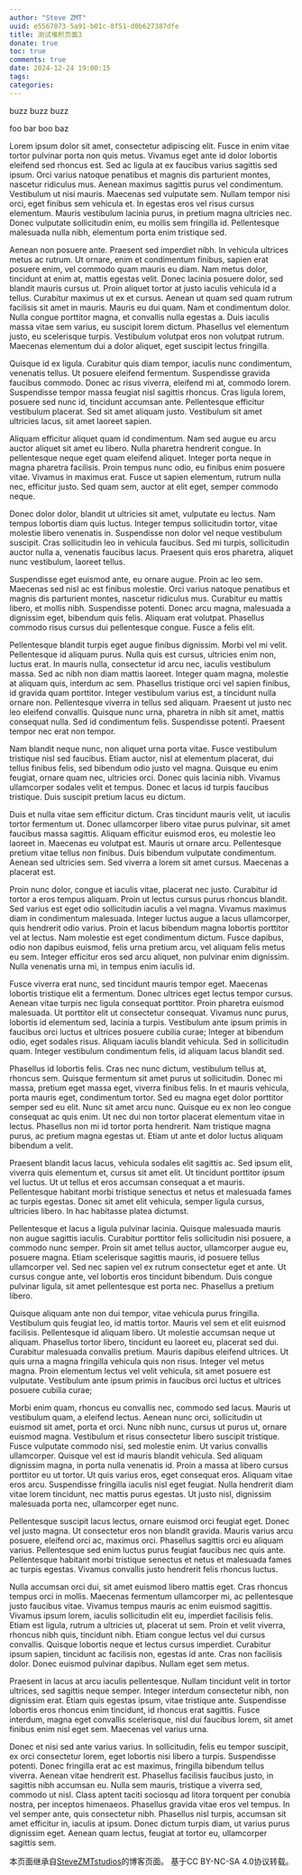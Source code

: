 ```yaml
---
author: "Steve ZMT"
uuid: e5567873-5a91-b01c-8f51-d0b627387dfe
title: 测试堆积页面3
donate: true
toc: true
comments: true
date: 2024-12-24 19:00:15
tags:
categories:
---
```


buzz buzz buzz
<!-- write excerpt here -->

<!--more-->

foo 
bar
boo
baz

Lorem ipsum dolor sit amet, consectetur adipiscing elit. Fusce in enim vitae tortor pulvinar porta non quis metus. Vivamus eget ante id dolor lobortis eleifend sed rhoncus est. Sed ac ligula at ex faucibus varius sagittis sed ipsum. Orci varius natoque penatibus et magnis dis parturient montes, nascetur ridiculus mus. Aenean maximus sagittis purus vel condimentum. Vestibulum ut nisi mauris. Maecenas sed vulputate sem. Nullam tempor nisi orci, eget finibus sem vehicula et. In egestas eros vel risus cursus elementum. Mauris vestibulum lacinia purus, in pretium magna ultricies nec. Donec vulputate sollicitudin enim, eu mollis sem fringilla id. Pellentesque malesuada nulla nibh, elementum porta enim tristique sed.

Aenean non posuere ante. Praesent sed imperdiet nibh. In vehicula ultrices metus ac rutrum. Ut ornare, enim et condimentum finibus, sapien erat posuere enim, vel commodo quam mauris eu diam. Nam metus dolor, tincidunt at enim at, mattis egestas velit. Donec lacinia posuere dolor, sed blandit mauris cursus ut. Proin aliquet tortor at justo iaculis vehicula id a tellus. Curabitur maximus ut ex et cursus. Aenean ut quam sed quam rutrum facilisis sit amet in mauris. Mauris eu dui quam. Nam et condimentum dolor. Nulla congue porttitor magna, et convallis nulla egestas a. Duis iaculis massa vitae sem varius, eu suscipit lorem dictum. Phasellus vel elementum justo, eu scelerisque turpis. Vestibulum volutpat eros non volutpat rutrum. Maecenas elementum dui a dolor aliquet, eget suscipit lectus fringilla.

Quisque id ex ligula. Curabitur quis diam tempor, iaculis nunc condimentum, venenatis tellus. Ut posuere eleifend fermentum. Suspendisse gravida faucibus commodo. Donec ac risus viverra, eleifend mi at, commodo lorem. Suspendisse tempor massa feugiat nisl sagittis rhoncus. Cras ligula lorem, posuere sed nunc id, tincidunt accumsan ante. Pellentesque efficitur vestibulum placerat. Sed sit amet aliquam justo. Vestibulum sit amet ultricies lacus, sit amet laoreet sapien.

Aliquam efficitur aliquet quam id condimentum. Nam sed augue eu arcu auctor aliquet sit amet eu libero. Nulla pharetra hendrerit congue. In pellentesque neque eget quam eleifend aliquet. Integer porta neque in magna pharetra facilisis. Proin tempus nunc odio, eu finibus enim posuere vitae. Vivamus in maximus erat. Fusce ut sapien elementum, rutrum nulla nec, efficitur justo. Sed quam sem, auctor at elit eget, semper commodo neque.

Donec dolor dolor, blandit ut ultricies sit amet, vulputate eu lectus. Nam tempus lobortis diam quis luctus. Integer tempus sollicitudin tortor, vitae molestie libero venenatis in. Suspendisse non dolor vel neque vestibulum suscipit. Cras sollicitudin leo in vehicula faucibus. Sed mi turpis, sollicitudin auctor nulla a, venenatis faucibus lacus. Praesent quis eros pharetra, aliquet nunc vestibulum, laoreet tellus.

Suspendisse eget euismod ante, eu ornare augue. Proin ac leo sem. Maecenas sed nisl ac est finibus molestie. Orci varius natoque penatibus et magnis dis parturient montes, nascetur ridiculus mus. Curabitur eu mattis libero, et mollis nibh. Suspendisse potenti. Donec arcu magna, malesuada a dignissim eget, bibendum quis felis. Aliquam erat volutpat. Phasellus commodo risus cursus dui pellentesque congue. Fusce a felis elit.

Pellentesque blandit turpis eget augue finibus dignissim. Morbi vel mi velit. Pellentesque id aliquam purus. Nulla quis est cursus, ultricies enim non, luctus erat. In mauris nulla, consectetur id arcu nec, iaculis vestibulum massa. Sed ac nibh non diam mattis laoreet. Integer quam magna, molestie at aliquam quis, interdum ac sem. Phasellus tristique orci vel sapien finibus, id gravida quam porttitor. Integer vestibulum varius est, a tincidunt nulla ornare non. Pellentesque viverra in tellus sed aliquam. Praesent ut justo nec leo eleifend convallis. Quisque nunc urna, pharetra in nibh sit amet, mattis consequat nulla. Sed id condimentum felis. Suspendisse potenti. Praesent tempor nec erat non tempor.

Nam blandit neque nunc, non aliquet urna porta vitae. Fusce vestibulum tristique nisl sed faucibus. Etiam auctor, nisl at elementum placerat, dui tellus finibus felis, sed bibendum odio justo vel magna. Quisque eu enim feugiat, ornare quam nec, ultricies orci. Donec quis lacinia nibh. Vivamus ullamcorper sodales velit et tempus. Donec et lacus id turpis faucibus tristique. Duis suscipit pretium lacus eu dictum.

Duis et nulla vitae sem efficitur dictum. Cras tincidunt mauris velit, ut iaculis tortor fermentum ut. Donec ullamcorper libero vitae purus pulvinar, sit amet faucibus massa sagittis. Aliquam efficitur euismod eros, eu molestie leo laoreet in. Maecenas eu volutpat est. Mauris ut ornare arcu. Pellentesque pretium vitae tellus non finibus. Duis bibendum vulputate condimentum. Aenean sed ultricies sem. Sed viverra a lorem sit amet cursus. Maecenas a placerat est.

Proin nunc dolor, congue et iaculis vitae, placerat nec justo. Curabitur id tortor a eros tempus aliquam. Proin ut lectus cursus purus rhoncus blandit. Sed varius est eget odio sollicitudin iaculis a vel magna. Vivamus maximus diam in condimentum malesuada. Integer luctus augue a lacus ullamcorper, quis hendrerit odio varius. Proin et lacus bibendum magna lobortis porttitor vel at lectus. Nam molestie est eget condimentum dictum. Fusce dapibus, odio non dapibus euismod, felis urna pretium arcu, vel aliquam felis metus eu sem. Integer efficitur eros sed arcu aliquet, non pulvinar enim dignissim. Nulla venenatis urna mi, in tempus enim iaculis id.

Fusce viverra erat nunc, sed tincidunt mauris tempor eget. Maecenas lobortis tristique elit a fermentum. Donec ultrices eget lectus tempor cursus. Aenean vitae turpis nec ligula consequat porttitor. Proin pharetra euismod malesuada. Ut porttitor elit ut consectetur consequat. Vivamus nunc purus, lobortis id elementum sed, lacinia a turpis. Vestibulum ante ipsum primis in faucibus orci luctus et ultrices posuere cubilia curae; Integer at bibendum odio, eget sodales risus. Aliquam iaculis blandit vehicula. Sed in sollicitudin quam. Integer vestibulum condimentum felis, id aliquam lacus blandit sed.

Phasellus id lobortis felis. Cras nec nunc dictum, vestibulum tellus at, rhoncus sem. Quisque fermentum sit amet purus ut sollicitudin. Donec mi massa, pretium eget massa eget, viverra finibus felis. In et mauris vehicula, porta mauris eget, condimentum tortor. Sed eu magna eget dolor porttitor semper sed eu elit. Nunc sit amet arcu nunc. Quisque eu ex non leo congue consequat ac quis enim. Ut nec dui non tortor placerat elementum vitae in lectus. Phasellus non mi id tortor porta hendrerit. Nam tristique magna purus, ac pretium magna egestas ut. Etiam ut ante et dolor luctus aliquam bibendum a velit.

Praesent blandit lacus lacus, vehicula sodales elit sagittis ac. Sed ipsum elit, viverra quis elementum et, cursus sit amet elit. Ut tincidunt porttitor ipsum vel luctus. Ut ut tellus et eros accumsan consequat a et mauris. Pellentesque habitant morbi tristique senectus et netus et malesuada fames ac turpis egestas. Donec sit amet elit vehicula, semper ligula cursus, ultricies libero. In hac habitasse platea dictumst.

Pellentesque et lacus a ligula pulvinar lacinia. Quisque malesuada mauris non augue sagittis iaculis. Curabitur porttitor felis sollicitudin nisi posuere, a commodo nunc semper. Proin sit amet tellus auctor, ullamcorper augue eu, posuere magna. Etiam scelerisque sagittis mauris, id posuere tellus ullamcorper vel. Sed nec sapien vel ex rutrum consectetur eget et ante. Ut cursus congue ante, vel lobortis eros tincidunt bibendum. Duis congue pulvinar ligula, sit amet pellentesque est porta nec. Phasellus a pretium libero.

Quisque aliquam ante non dui tempor, vitae vehicula purus fringilla. Vestibulum quis feugiat leo, id mattis tortor. Mauris vel sem et elit euismod facilisis. Pellentesque id aliquam libero. Ut molestie accumsan neque ut aliquam. Phasellus tortor libero, tincidunt eu laoreet eu, placerat sed dui. Curabitur malesuada convallis pretium. Mauris dapibus eleifend ultrices. Ut quis urna a magna fringilla vehicula quis non risus. Integer vel metus magna. Proin elementum lectus vel velit vehicula, sit amet posuere est vulputate. Vestibulum ante ipsum primis in faucibus orci luctus et ultrices posuere cubilia curae;

Morbi enim quam, rhoncus eu convallis nec, commodo sed lacus. Mauris ut vestibulum quam, a eleifend lectus. Aenean nunc orci, sollicitudin ut euismod sit amet, porta et orci. Nunc nibh nunc, cursus ut purus ut, ornare euismod magna. Vestibulum et risus consectetur libero suscipit tristique. Fusce vulputate commodo nisi, sed molestie enim. Ut varius convallis ullamcorper. Quisque vel est id mauris blandit vehicula. Sed aliquam dignissim magna, in porta nulla venenatis id. Proin a massa at libero cursus porttitor eu ut tortor. Ut quis varius eros, eget consequat eros. Aliquam vitae eros arcu. Suspendisse fringilla iaculis nisl eget feugiat. Nulla hendrerit diam vitae lorem tincidunt, nec mattis purus egestas. Ut justo nisl, dignissim malesuada porta nec, ullamcorper eget nunc.

Pellentesque suscipit lacus lectus, ornare euismod orci feugiat eget. Donec vel justo magna. Ut consectetur eros non blandit gravida. Mauris varius arcu posuere, eleifend orci ac, maximus orci. Phasellus sagittis orci eu aliquam varius. Pellentesque sed enim luctus purus feugiat faucibus nec quis ante. Pellentesque habitant morbi tristique senectus et netus et malesuada fames ac turpis egestas. Vivamus convallis justo hendrerit felis rhoncus luctus.

Nulla accumsan orci dui, sit amet euismod libero mattis eget. Cras rhoncus tempus orci in mollis. Maecenas fermentum ullamcorper mi, ac pellentesque justo faucibus vitae. Vivamus tempus mauris ac enim euismod sagittis. Vivamus ipsum lorem, iaculis sollicitudin elit eu, imperdiet facilisis felis. Etiam est ligula, rutrum a ultricies ut, placerat ut sem. Proin et velit viverra, rhoncus nibh quis, tincidunt nibh. Etiam congue lectus vel dui cursus convallis. Quisque lobortis neque et lectus cursus imperdiet. Curabitur ipsum sapien, tincidunt ac facilisis non, egestas id ante. Cras non facilisis dolor. Donec euismod pulvinar dapibus. Nullam eget sem metus.

Praesent in lacus at arcu iaculis pellentesque. Nullam tincidunt velit in tortor ultrices, sed sagittis neque semper. Integer interdum consectetur nibh, non dignissim erat. Etiam quis egestas ipsum, vitae tristique ante. Suspendisse lobortis eros rhoncus enim tincidunt, id rhoncus erat sagittis. Fusce interdum, magna eget convallis scelerisque, nisl dui faucibus lorem, sit amet finibus enim nisl eget sem. Maecenas vel varius urna.

Donec et nisi sed ante varius varius. In sollicitudin, felis eu tempor suscipit, ex orci consectetur lorem, eget lobortis nisi libero a turpis. Suspendisse potenti. Donec fringilla erat ac est maximus, fringilla bibendum tellus viverra. Aenean vitae hendrerit est. Phasellus facilisis faucibus justo, in sagittis nibh accumsan eu. Nulla sem mauris, tristique a viverra sed, commodo ut nisl. Class aptent taciti sociosqu ad litora torquent per conubia nostra, per inceptos himenaeos. Phasellus gravida vitae eros vel tempus. In vel semper ante, quis consectetur nibh. Phasellus nisl turpis, accumsan sit amet efficitur in, iaculis at ipsum. Donec dictum turpis diam, ut varius purus dignissim eget. Aenean quam lectus, feugiat at tortor eu, ullamcorper sagittis sem.



<!-- write anything u want and just delete this... -->   
本页面继承自[SteveZMTstudios](https://blog.stevezmt.com)的博客页面。
   基于CC BY-NC-SA 4.0协议转载。